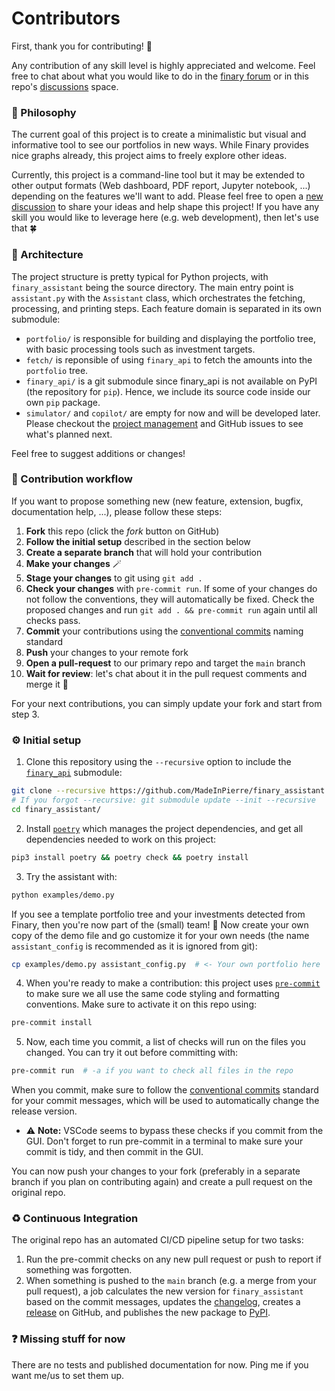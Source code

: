 # Contributors
First, thank you for contributing! 💝

Any contribution of any skill level is highly appreciated and welcome. Feel free to chat about what you would like to do in the [finary forum](TODO) or in this repo's [discussions](https://github.com/MadeInPierre/finary_assistant/discussions/new/choose) space.

### 🤔 Philosophy
The current goal of this project is to create a minimalistic but visual and informative tool to see our portfolios in new ways. While Finary provides nice graphs already, this project aims to freely explore other ideas.

Currently, this project is a command-line tool but it may be extended to other output formats (Web dashboard, PDF report, Jupyter notebook, ...) depending on the features we'll want to add. Please feel free to open a [new discussion](https://github.com/MadeInPierre/finary_assistant/discussions/new/choose) to share your ideas and help shape this project! If you have any skill you would like to leverage here (e.g. web development), then let's use that 🍀

### 🔧 Architecture
The project structure is pretty typical for Python projects, with `finary_assistant` being the source directory. The main entry point is `assistant.py` with the `Assistant` class, which orchestrates the fetching, processing, and printing steps. Each feature domain is separated in its own submodule:
  - `portfolio/` is responsible for building and displaying the portfolio tree, with basic processing tools such as investment targets.
  - `fetch/` is reponsible of using `finary_api` to fetch the amounts into the `portfolio` tree.
  - `finary_api/` is a git submodule since finary_api is not available on PyPI (the repository for `pip`). Hence, we include its source code inside our own `pip` package.
  - `simulator/` and `copilot/` are empty for now and will be developed later. Please checkout the [project management](https://github.com/users/MadeInPierre/projects/4) and GitHub issues to see what's planned next.

Feel free to suggest additions or changes!

### 🌊 Contribution workflow
If you want to propose something new (new feature, extension, bugfix, documentation help, ...), please follow these steps:
1. **Fork** this repo (click the _fork_ button on GitHub)
2. **Follow the initial setup** described in the section below
3. **Create a separate branch** that will hold your contribution
4. **Make your changes** 🪄
5. **Stage your changes** to git using `git add .`
6. **Check your changes** with `pre-commit run`. If some of your changes do not follow the conventions, they will automatically be fixed. Check the proposed changes and run `git add . && pre-commit run` again until all checks pass.
7. **Commit** your contributions using the [conventional commits](https://www.conventionalcommits.org/en/v1.0.0/) naming standard
8. **Push** your changes to your remote fork
9. **Open a pull-request** to our primary repo and target the `main` branch
10. **Wait for review**: let's chat about it in the pull request comments and merge it 🎉

For your next contributions, you can simply update your fork and start from step 3.

### ⚙️ Initial setup
1. Clone this repository using the `--recursive` option to include the [`finary_api`](https://github.com/lasconic/finary) submodule:
```sh
git clone --recursive https://github.com/MadeInPierre/finary_assistant.git
# If you forgot --recursive: git submodule update --init --recursive
cd finary_assistant/
```
2. Install [`poetry`](https://python-poetry.org/) which manages the project dependencies, and get all dependencies needed to work on this project:
```sh
pip3 install poetry && poetry check && poetry install
```
3. Try the assistant with:
```sh
python examples/demo.py
```
If you see a template portfolio tree and your investments detected from Finary, then you're now part of the (small) team! 🎉 Now create your own copy of the demo file and go customize it for your own needs (the name `assistant_config` is recommended as it is ignored from git):
```sh
cp examples/demo.py assistant_config.py  # <- Your own portfolio here
```
4. When you're ready to make a contribution: this project uses [`pre-commit`](https://pre-commit.com) to make sure we all use the same code styling and formatting conventions. Make sure to activate it on this repo using:
```sh
pre-commit install
```
5. Now, each time you commit, a list of checks will run on the files you changed. You can try it out before committing with:
```sh
pre-commit run  # -a if you want to check all files in the repo
```

When you commit, make sure to follow the [conventional commits](https://www.conventionalcommits.org/en/v1.0.0/) standard for your commit messages, which will be used to automatically change the release version.

- ⚠️ **Note:** VSCode seems to bypass these checks if you commit from the GUI. Don't forget to run pre-commit in a terminal to make sure your commit is tidy, and then commit in the GUI.

You can now push your changes to your fork (preferably in a separate branch if you plan on contributing again) and create a pull request on the original repo.

### ♻️ Continuous Integration
The original repo has an automated CI/CD pipeline setup for two tasks:
1. Run the pre-commit checks on any new pull request or push to report if something was forgotten.
2. When something is pushed to the `main` branch (e.g. a merge from your pull request), a job calculates the new version for `finary_assistant` based on the commit messages, updates the [changelog](https://github.com/MadeInPierre/finary_assistant/blob/main/CHANGELOG.md), creates a [release](https://github.com/MadeInPierre/finary_assistant/releases) on GitHub, and publishes the new package to [PyPI](https://pypi.org/project/finary-assistant/).

### ❓ Missing stuff for now
There are no tests and published documentation for now. Ping me if you want me/us to set them up.
